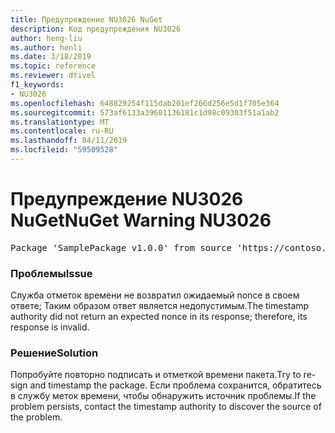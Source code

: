 ```yaml
---
title: Предупреждение NU3026 NuGet
description: Код предупреждения NU3026
author: heng-liu
ms.author: henli
ms.date: 3/18/2019
ms.topic: reference
ms.reviewer: dtivel
f1_keywords:
- NU3026
ms.openlocfilehash: 648829254f115dab201ef266d256e5d1f705e364
ms.sourcegitcommit: 573af6133a39601136181c1d98c09303f51a1ab2
ms.translationtype: MT
ms.contentlocale: ru-RU
ms.lasthandoff: 04/11/2019
ms.locfileid: "59509528"
---
```

# <a name="nuget-warning-nu3026"></a><span data-ttu-id="79b0f-103">Предупреждение NU3026 NuGet</span><span class="sxs-lookup"><span data-stu-id="79b0f-103">NuGet Warning NU3026</span></span>

<pre>Package 'SamplePackage v1.0.0' from source 'https://contoso.com/index.json': The timestamp response is invalid. Nonces did not match.</pre>

### <a name="issue"></a><span data-ttu-id="79b0f-104">Проблемы</span><span class="sxs-lookup"><span data-stu-id="79b0f-104">Issue</span></span>

<span data-ttu-id="79b0f-105">Служба отметок времени не возвратил ожидаемый nonce в своем ответе; Таким образом ответ является недопустимым.</span><span class="sxs-lookup"><span data-stu-id="79b0f-105">The timestamp authority did not return an expected nonce in its response; therefore, its response is invalid.</span></span>


### <a name="solution"></a><span data-ttu-id="79b0f-106">Решение</span><span class="sxs-lookup"><span data-stu-id="79b0f-106">Solution</span></span>

<span data-ttu-id="79b0f-107">Попробуйте повторно подписать и отметкой времени пакета.</span><span class="sxs-lookup"><span data-stu-id="79b0f-107">Try to re-sign and timestamp the package.</span></span> <span data-ttu-id="79b0f-108">Если проблема сохранится, обратитесь в службу меток времени, чтобы обнаружить источник проблемы.</span><span class="sxs-lookup"><span data-stu-id="79b0f-108">If the problem persists, contact the timestamp authority to discover the source of the problem.</span></span>